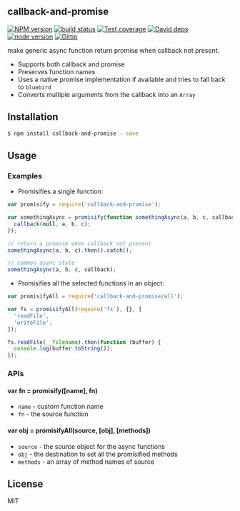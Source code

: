 callback-and-promise
---------------

[![NPM version][npm-image]][npm-url]
[![build status][travis-image]][travis-url]
[![Test coverage][coveralls-image]][coveralls-url]
[![David deps][david-image]][david-url]
[![node version][node-image]][node-url]
[![Gittip][gittip-image]][gittip-url]

[npm-image]: https://img.shields.io/npm/v/callback-and-promise.svg?style=flat-square
[npm-url]: https://npmjs.org/package/callback-and-promise
[travis-image]: https://img.shields.io/travis/thenables/callback-and-promise.svg?style=flat-square
[travis-url]: https://travis-ci.org/thenables/callback-and-promise
[coveralls-image]: https://img.shields.io/coveralls/thenables/callback-and-promise.svg?style=flat-square
[coveralls-url]: https://coveralls.io/r/thenables/callback-and-promise?branch=master
[david-image]: https://img.shields.io/david/thenables/callback-and-promise.svg?style=flat-square
[david-url]: https://david-dm.org/thenables/callback-and-promise
[node-image]: https://img.shields.io/badge/node.js-%3E=_0.8-green.svg?style=flat-square
[node-url]: http://nodejs.org/download/
[gittip-image]: https://img.shields.io/gittip/dead-horse.svg?style=flat-square
[gittip-url]: https://www.gittip.com/dead-horse/

make generic async function return promise when callback not present.

- Supports both callback and promise 
- Preserves function names
- Uses a native promise implementation if available and tries to fall back to `bluebird`
- Converts multiple arguments from the callback into an `Array`

## Installation

```bash
$ npm install callback-and-promise --save
```

## Usage

### Examples

- Promisifies a single function:

```js
var promisify = require('callback-and-promise');

var somethingAsync = promisify(function somethingAsync(a, b, c, callback) {
  callback(null, a, b, c);
});

// return a promise when callback not present
somethingAsync(a, b, c).then().catch();

// common async style
somethingAsync(a, b, c, callback);
```

- Promisifies all the selected functions in an object:

```js
var promisifyAll = require('callback-and-promise/all');

var fs = promisifyAll(require('fs'), {}, [
  'readFile',
  'writeFile',
]);

fs.readFile(__filename).then(function (buffer) {
  console.log(buffer.toString());
});
```

### APIs

#### var fn = promisify([name], fn)

- `name` - custom function name
- `fn` - the source function

#### var obj = promisifyAll(source, [obj], [methods])

- `source` - the source object for the async functions
- `obj` - the destination to set all the promisified methods
- `methods` - an array of method names of source

## License

MIT
